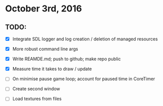 # October 3rd, 2016

## TODO:
- [x] Integrate SDL logger and log creation / deletion of managed resources
- [x] More robust command line args
- [x] Write REAMDE.md; push to github; make repo public
- [x] Measure time it takes to draw / update
- [ ] On minimise pause game loop; account for paused time in CoreTimer
- [ ] Create second window
- [ ] Load textures from files

